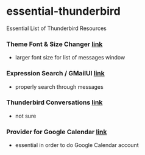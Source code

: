 # essential-thunderbird
Essential List of Thunderbird Resources

### Theme Font & Size Changer [link](https://addons.mozilla.org/en-us/thunderbird/addon/theme-font-size-changer/)
- larger font size for list of messages window

### Expression Search / GMailUI  [link](https://addons.mozilla.org/en-us/thunderbird/addon/gmailui/?src=search)
- properly search through messages

### Thunderbird Conversations [link](https://addons.mozilla.org/en-US/thunderbird/addon/gmail-conversation-view/?src=cb-dl-users)
- not sure

### Provider for Google Calendar [link](https://addons.mozilla.org/en-US/thunderbird/addon/provider-for-google-calendar/)
- essential in order to do Google Calendar account 
